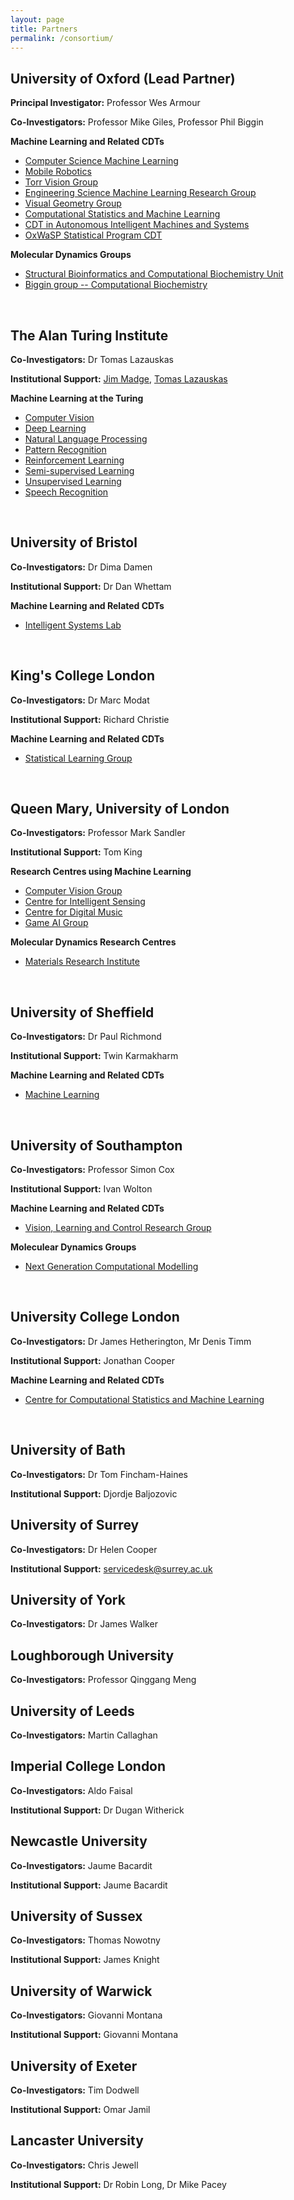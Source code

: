 ```yaml
---
layout: page
title: Partners
permalink: /consortium/
---
```



## University of Oxford (Lead Partner)

**Principal Investigator:**  Professor Wes Armour

**Co-Investigators:** Professor Mike Giles, Professor Phil Biggin

**Machine Learning and Related CDTs**
- [Computer Science Machine Learning](https://www.cs.ox.ac.uk/activities/machinelearning/)
- [Mobile Robotics](http://ori.ox.ac.uk/)
- [Torr Vision Group](http://www.robots.ox.ac.uk/~tvg/projects.php "http://www.robots.ox.ac.uk/~tvg")
- [Engineering Science Machine Learning Research Group](http://www.robots.ox.ac.uk/~parg/ "http://www.robots.ox.ac.uk/~parg/")
-   [Visual Geometry Group](http://www.robots.ox.ac.uk/~vgg/ "http://www.robots.ox.ac.uk/~vgg/")
- [Computational Statistics and Machine Learning](http://mlcs.stats.ox.ac.uk/ "http://mlcs.stats.ox.ac.uk/")
- [CDT in Autonomous Intelligent Machines and Systems](http://aims.robots.ox.ac.uk/ "http://aims.robots.ox.ac.uk/")
- [OxWaSP Statistical Program CDT](http://www.oxwasp-cdt.ac.uk/ "http://www.oxwasp-cdt.ac.uk/")

**Molecular Dynamics Groups**
-   [Structural Bioinformatics and Computational Biochemistry Unit](http://sbcb.bioch.ox.ac.uk/sansom.php "http://sbcb.bioch.ox.ac.uk/sansom.php")
-   [Biggin group -- Computational Biochemistry](http://sbcb.bioch.ox.ac.uk/biggin.php/ "http://sbcb.bioch.ox.ac.uk/biggin.php/")
<br>


## The Alan Turing Institute

**Co-Investigators:** Dr Tomas Lazauskas

**Institutional Support:** [Jim Madge](https://www.turing.ac.uk/people/researchers/jim-madge), [Tomas Lazauskas](https://www.turing.ac.uk/people/researchers/tomas-lazauskas) 

**Machine Learning at the Turing**

-   [Computer Vision](https://www.turing.ac.uk/research/research-areas/machine-learning/computer-vision "https://www.turing.ac.uk/research/research-areas/machine-learning/computer-vision")
-   [Deep Learning](https://www.turing.ac.uk/research/research-areas/machine-learning/deep-learning "https://www.turing.ac.uk/research/research-areas/machine-learning/deep-learning")
-   [Natural Language Processing](https://www.turing.ac.uk/research/research-areas/machine-learning/natural-language-processing "https://www.turing.ac.uk/research/research-areas/machine-learning/natural-language-processing")
-   [Pattern Recognition](https://www.turing.ac.uk/research/research-areas/machine-learning/pattern-recognition "https://www.turing.ac.uk/research/research-areas/machine-learning/pattern-recognition")
-   [Reinforcement Learning](https://www.turing.ac.uk/research/research-areas/machine-learning/reinforcement-learning "https://www.turing.ac.uk/research/research-areas/machine-learning/reinforcement-learning")
-   [Semi-supervised Learning](https://www.turing.ac.uk/research/research-areas/machine-learning/semi-supervised-learning "https://www.turing.ac.uk/research/research-areas/machine-learning/semi-supervised-learning")
-   [Unsupervised Learning](https://www.turing.ac.uk/research/research-areas/machine-learning/unsupervised-learning "https://www.turing.ac.uk/research/research-areas/machine-learning/unsupervised-learning")
-   [Speech Recognition](https://www.turing.ac.uk/research/research-areas/machine-learning/speech-recognition "https://www.turing.ac.uk/research/research-areas/machine-learning/speech-recognition")
<br>

## University of Bristol

**Co-Investigators:** Dr Dima Damen

**Institutional Support:** Dr Dan Whettam

**Machine Learning and Related CDTs**

-   [Intelligent Systems Lab](http://intelligentsystems.bristol.ac.uk/ "http://intelligentsystems.bristol.ac.uk/")
<br>

## King's College London

**Co-Investigators:** Dr Marc Modat

**Institutional Support:** Richard Christie 

**Machine Learning and Related CDTs**

-   [Statistical Learning Group](https://www.kcl.ac.uk/ioppn/depts/BiostatisticsHealthInformatics/research/Research-groups/Statistical-Learning-Group.aspx "https://www.kcl.ac.uk/ioppn/depts/BiostatisticsHealthInformatics/research/Research-groups/Statistical-Learning-Group.aspx")
<br>

## Queen Mary, University of London

**Co-Investigators:** Professor Mark Sandler

**Institutional Support:** Tom King

**Research Centres using Machine Learning**

-   [Computer Vision Group](http://vision.eecs.qmul.ac.uk/ "http://vision.eecs.qmul.ac.uk/")
-   [Centre for Intelligent Sensing](http://cis.eecs.qmul.ac.uk/ "http://cis.eecs.qmul.ac.uk/")
-   [Centre for Digital Music](http://c4dm.eecs.qmul.ac.uk/ "http://c4dm.eecs.qmul.ac.uk/")
-   [Game AI Group](http://gameai.eecs.qmul.ac.uk/ "http://gameai.eecs.qmul.ac.uk/")

**Molecular Dynamics Research Centres**

-   [Materials Research Institute](https://www.materials.qmul.ac.uk/ "https://www.materials.qmul.ac.uk/")
<br>

## University of Sheffield

**Co-Investigators:** Dr Paul Richmond

**Institutional Support:** Twin Karmakharm

**Machine Learning and Related CDTs**

-   [Machine Learning](http://www.sheffield.ac.uk/dcs/research/groups/machine-learning "http://www.sheffield.ac.uk/dcs/research/groups/machine-learning")
<br>

## University of Southampton

**Co-Investigators:** Professor Simon Cox

**Institutional Support:** Ivan Wolton

**Machine Learning and Related CDTs**

-   [Vision, Learning and Control Research Group](http://www.vlc.ecs.soton.ac.uk/ "http://www.vlc.ecs.soton.ac.uk/")

**Moleculear Dynamics Groups**

-   [Next Generation Computational Modelling](http://www.ngcm.soton.ac.uk/ "http://www.ngcm.soton.ac.uk//")
<br>

## University College London

**Co-Investigators:** Dr James Hetherington, Mr Denis Timm

**Institutional Support:** Jonathan Cooper

**Machine Learning and Related CDTs**

-   [Centre for Computational Statistics and Machine Learning](http://www.csml.ucl.ac.uk/ "http://www.csml.ucl.ac.uk/")
<br>

## University of Bath

**Co-Investigators:** Dr Tom Fincham-Haines

**Institutional Support:** Djordje Baljozovic
<br>

## University of Surrey

**Co-Investigators:** Dr Helen Cooper

**Institutional Support:** servicedesk@surrey.ac.uk
<br>

## University of York

**Co-Investigators:** Dr James Walker
<br>

## Loughborough University

**Co-Investigators:** Professor Qinggang Meng
<br>

## University of Leeds

**Co-Investigators:** Martin Callaghan
<br>

## Imperial College London

**Co-Investigators:** Aldo Faisal 

**Institutional Support:** Dr Dugan Witherick
<br>

## Newcastle University

**Co-Investigators:** Jaume Bacardit 

**Institutional Support:** Jaume Bacardit 
<br>

## University of Sussex

**Co-Investigators:** Thomas Nowotny 

**Institutional Support:** James Knight
<br>

## University of Warwick

**Co-Investigators:** Giovanni Montana 

**Institutional Support:** Giovanni Montana 
<br>

## University of Exeter

**Co-Investigators:** Tim Dodwell

**Institutional Support:** Omar Jamil 
<br>

## Lancaster University

**Co-Investigators:** Chris Jewell

**Institutional Support:** Dr Robin Long, Dr Mike Pacey 




